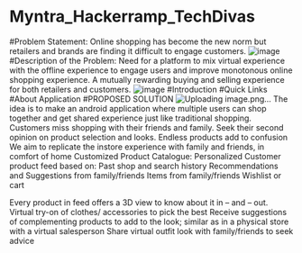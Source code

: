# Myntra_Hackerramp_TechDivas
#Problem Statement:
Online shopping has become the new norm but retailers and brands are finding it difficult to engage customers.
![image](https://user-images.githubusercontent.com/47916019/113627117-a9949780-9680-11eb-8267-d6e084aeacd8.png)
#Description of the Problem:
Need for a platform to mix virtual experience with the offline experience to engage users and improve monotonous online shopping experience.
A mutually rewarding buying and selling experience for both retailers and customers.
![image](https://user-images.githubusercontent.com/47916019/113627182-c335df00-9680-11eb-97c4-b73fd64b38ff.png)
#Introduction
#Quick Links
#About Application
#PROPOSED SOLUTION
![Uploading image.png…]()
The idea is to make an android application where multiple users can shop together and get shared experience just like traditional shopping.
Customers miss shopping with their friends and family.
Seek their second opinion on product selection and looks.
Endless products add to confusion
We aim to replicate the instore experience with family and friends, in comfort of home
Customized Product Catalogue:
  Personalized Customer product feed based on:
	Past shop and search history
	Recommendations and Suggestions from family/friends
	Items from family/friends Wishlist or cart

Every product in feed offers a 3D view to know about it in – and – out.
Virtual try-on of clothes/ accessories to pick the best
Receive suggestions of complementing products to add to the look; similar as in a physical store with a virtual salesperson
Share virtual outfit look with family/friends to seek advice
